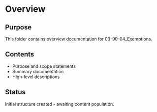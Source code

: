 # Overview

## Purpose
This folder contains overview documentation for 00-90-04_Exemptions.

## Contents
- Purpose and scope statements
- Summary documentation
- High-level descriptions

## Status
Initial structure created - awaiting content population.
